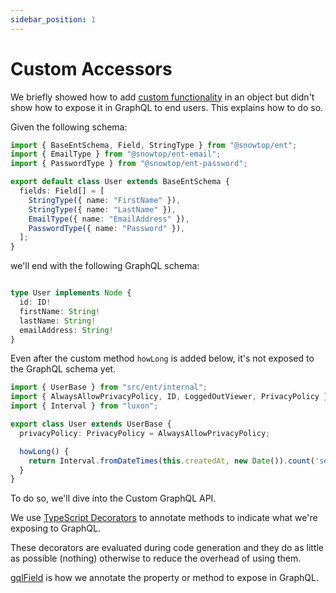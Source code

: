 ```yaml
---
sidebar_position: 1
---
```


# Custom Accessors

We briefly showed how to add [custom functionality](/docs/core-concepts/ent#custom-functionality) in an object but didn't show how to expose it in GraphQL to end users. This explains how to do so.

Given the following schema:

```ts title="src/schema/user.ts"
import { BaseEntSchema, Field, StringType } from "@snowtop/ent";
import { EmailType } from "@snowtop/ent-email";
import { PasswordType } from "@snowtop/ent-password";

export default class User extends BaseEntSchema {
  fields: Field[] = [
    StringType({ name: "FirstName" }),
    StringType({ name: "LastName" }),
    EmailType({ name: "EmailAddress" }),
    PasswordType({ name: "Password" }),
  ];
}
```

we'll end with the following GraphQL schema:

```ts title="src/graphql/schema.gql"

type User implements Node {
  id: ID!
  firstName: String!
  lastName: String!
  emailAddress: String!
}
```

Even after the custom method `howLong` is added below, it's not exposed to the GraphQL schema yet.

```ts title="src/ent/user.ts"
import { UserBase } from "src/ent/internal";
import { AlwaysAllowPrivacyPolicy, ID, LoggedOutViewer, PrivacyPolicy } from "@snowtop/ent"
import { Interval } from "luxon";

export class User extends UserBase {
  privacyPolicy: PrivacyPolicy = AlwaysAllowPrivacyPolicy;

  howLong() {
    return Interval.fromDateTimes(this.createdAt, new Date()).count('seconds');
  }
}
```

To do so, we'll dive into the Custom GraphQL API.

We use [TypeScript Decorators](https://www.typescriptlang.org/docs/handbook/decorators.html) to annotate methods to indicate what we're exposing to GraphQL.

These decorators are evaluated during code generation and they do as little as possible (nothing) otherwise to reduce the overhead of using them.

[gqlField](/docs/custom-code/gql-field) is how we annotate the property or method to expose in GraphQL.
